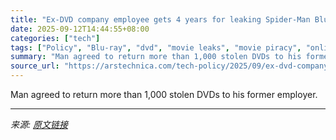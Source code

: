 ```yaml
---
title: "Ex-DVD company employee gets 4 years for leaking Spider-Man Blu-ray"
date: 2025-09-12T14:44:55+08:00
categories: ["tech"]
tags: ["Policy", "Blu-ray", "dvd", "movie leaks", "movie piracy", "online piracy", "Spider-Man: no way home"]
summary: "Man agreed to return more than 1,000 stolen DVDs to his former employer."
source_url: "https://arstechnica.com/tech-policy/2025/09/ex-dvd-company-employee-gets-4-years-for-leaking-spider-man-blu-ray/"
---
```


Man agreed to return more than 1,000 stolen DVDs to his former employer.

---

*来源: [原文链接](https://arstechnica.com/tech-policy/2025/09/ex-dvd-company-employee-gets-4-years-for-leaking-spider-man-blu-ray/)*
